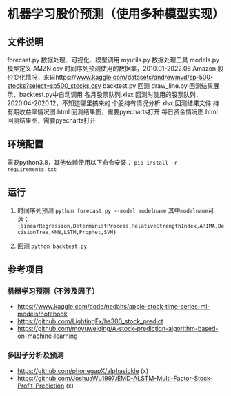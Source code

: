 # 机器学习股价预测（使用多种模型实现）

## 文件说明
forecast.py 数据处理、可视化、模型调用
myutils.py 数据处理工具
models.py 模型定义
AMZN.csv 时间序列预测使用的数据集，2010.01-2022.06 Amazon 股价变化情况，来自https://www.kaggle.com/datasets/andrewmvd/sp-500-stocks?select=sp500_stocks.csv
backtest.py 回测
draw_line.py 回测结果展示，backtest.py中自动调用
各月股票队列.xlsx 回测时使用的股票队列，2020.04-2020.12，不知道哪里搞来的
个股持有情况分析.xlsx 回测结果文件
持有期收益率情况图.html 回测结果图，需要pyecharts打开
每日资金情况图.html 回测结果图，需要pyecharts打开

## 环境配置
需要python3.8，其他依赖使用以下命令安装：
`pip install -r requirements.txt`

## 运行
1. 时间序列预测
`python forecast.py --model modelname`
其中`modelname`可选：`{linearRegression,DeterministProcess,RelativeStrengthIndex,ARIMA,DecisionTree,KNN,LSTM,Prophet,SVM}`

2. 回测
`python backtest.py`

## 参考项目
### 机器学习预测（不涉及因子）
- https://www.kaggle.com/code/nedahs/apple-stock-time-series-ml-models/notebook
- https://github.com/LightingFx/hs300_stock_predict
- https://github.com/moyuweiqing/A-stock-prediction-algorithm-based-on-machine-learning

### 多因子分析及预测
- https://github.com/phonegapX/alphasickle (x)
- https://github.com/JoshuaWu1997/EMD-ALSTM-Multi-Factor-Stock-Profit-Prediction (x)
